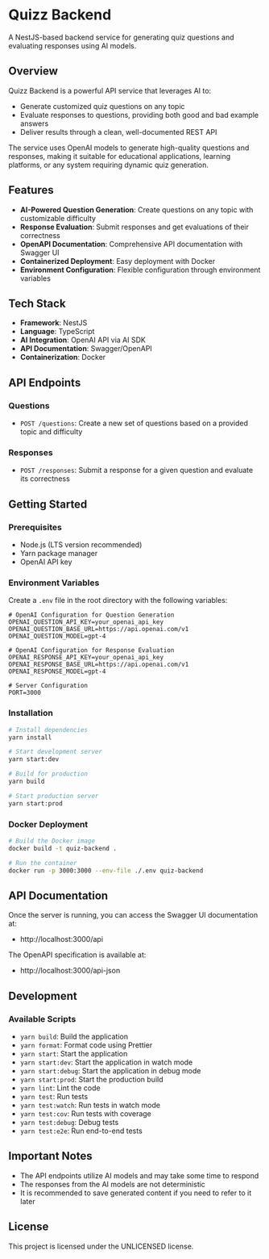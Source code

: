 # Quizz Backend

A NestJS-based backend service for generating quiz questions and evaluating responses using AI models.

## Overview

Quizz Backend is a powerful API service that leverages AI to:
- Generate customized quiz questions on any topic
- Evaluate responses to questions, providing both good and bad example answers
- Deliver results through a clean, well-documented REST API

The service uses OpenAI models to generate high-quality questions and responses, making it suitable for educational applications, learning platforms, or any system requiring dynamic quiz generation.

## Features

- **AI-Powered Question Generation**: Create questions on any topic with customizable difficulty
- **Response Evaluation**: Submit responses and get evaluations of their correctness
- **OpenAPI Documentation**: Comprehensive API documentation with Swagger UI
- **Containerized Deployment**: Easy deployment with Docker
- **Environment Configuration**: Flexible configuration through environment variables

## Tech Stack

- **Framework**: NestJS
- **Language**: TypeScript
- **AI Integration**: OpenAI API via AI SDK
- **API Documentation**: Swagger/OpenAPI
- **Containerization**: Docker

## API Endpoints

### Questions

- `POST /questions`: Create a new set of questions based on a provided topic and difficulty

### Responses

- `POST /responses`: Submit a response for a given question and evaluate its correctness

## Getting Started

### Prerequisites

- Node.js (LTS version recommended)
- Yarn package manager
- OpenAI API key

### Environment Variables

Create a `.env` file in the root directory with the following variables:

```
# OpenAI Configuration for Question Generation
OPENAI_QUESTION_API_KEY=your_openai_api_key
OPENAI_QUESTION_BASE_URL=https://api.openai.com/v1
OPENAI_QUESTION_MODEL=gpt-4

# OpenAI Configuration for Response Evaluation
OPENAI_RESPONSE_API_KEY=your_openai_api_key
OPENAI_RESPONSE_BASE_URL=https://api.openai.com/v1
OPENAI_RESPONSE_MODEL=gpt-4

# Server Configuration
PORT=3000
```

### Installation

```bash
# Install dependencies
yarn install

# Start development server
yarn start:dev

# Build for production
yarn build

# Start production server
yarn start:prod
```

### Docker Deployment

```bash
# Build the Docker image
docker build -t quiz-backend .

# Run the container
docker run -p 3000:3000 --env-file ./.env quiz-backend
```

## API Documentation

Once the server is running, you can access the Swagger UI documentation at:

- http://localhost:3000/api

The OpenAPI specification is available at:

- http://localhost:3000/api-json

## Development

### Available Scripts

- `yarn build`: Build the application
- `yarn format`: Format code using Prettier
- `yarn start`: Start the application
- `yarn start:dev`: Start the application in watch mode
- `yarn start:debug`: Start the application in debug mode
- `yarn start:prod`: Start the production build
- `yarn lint`: Lint the code
- `yarn test`: Run tests
- `yarn test:watch`: Run tests in watch mode
- `yarn test:cov`: Run tests with coverage
- `yarn test:debug`: Debug tests
- `yarn test:e2e`: Run end-to-end tests

## Important Notes

- The API endpoints utilize AI models and may take some time to respond
- The responses from the AI models are not deterministic
- It is recommended to save generated content if you need to refer to it later

## License

This project is licensed under the UNLICENSED license.
